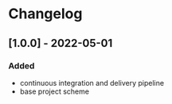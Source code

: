 # Changelog

## [1.0.0] - 2022-05-01
### Added
- continuous integration and delivery pipeline
- base project scheme
